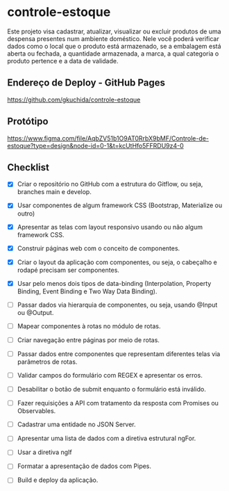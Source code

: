 # controle-estoque
Este projeto visa cadastrar, atualizar, visualizar ou excluir produtos de uma despensa presentes num ambiente doméstico.
Nele você poderá verificar dados como o local que o produto está armazenado, se a embalagem está aberta ou fechada, a quantidade armazenada, a marca, a qual categoria o produto pertence e a data de validade.

## Endereço de Deploy - GitHub Pages

https://github.com/gkuchida/controle-estoque

## Protótipo

https://www.figma.com/file/AqbZV51b1O9AT0RrbX9bMF/Controle-de-estoque?type=design&node-id=0-1&t=kcUtHfo5FFRDU9z4-0

## Checklist

- [x] Criar o repositório no GitHub com a estrutura do Gitflow, ou seja, branches main e develop.
- [x] Usar componentes de algum framework CSS (Bootstrap, Materialize ou outro)
- [x] Apresentar as telas com layout responsivo usando ou não algum framework CSS.
- [x] Construir páginas web com o conceito de componentes.
- [x] Criar o layout da aplicação com componentes, ou seja, o cabeçalho e rodapé precisam ser componentes.
- [x] Usar pelo menos dois tipos de data-binding (Interpolation, Property Binding, Event Binding e Two Way Data Binding).
- [ ] Passar dados via hierarquia de componentes, ou seja, usando @Input ou @Output.
- [ ] Mapear componentes à rotas no módulo de rotas.
- [ ] Criar navegação entre páginas por meio de rotas.
- [ ] Passar dados entre componentes que representam diferentes telas via parâmetros de rotas.
- [ ] Validar campos do formulário com REGEX e apresentar os erros.
- [ ] Desabilitar o botão de submit enquanto o formulário está inválido.
- [ ] Fazer requisições a API com tratamento da resposta com Promises ou Observables.
- [ ] Cadastrar uma entidade no JSON Server.
- [ ] Apresentar uma lista de dados com a diretiva estrutural ngFor.
- [ ] Usar a diretiva ngIf
- [ ] Formatar a apresentação de dados com Pipes.
- [ ] Build e deploy da aplicação.

